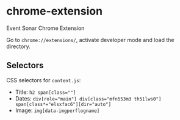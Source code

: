 # chrome-extension

Event Sonar Chrome Extension

Go to `chrome://extensions/`, activate developer mode and load the directory.

## Selectors

CSS selectors for `content.js`:

- Title: `h2 span[class=""]`
- Dates: `div[role="main"] div[class="mfn553m3 th51lws0"] span[class*="elsxfac6"][dir="auto"]`
- Image: `img[data-imgperflogname]`
